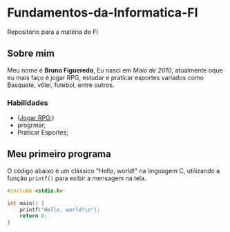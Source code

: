# Fundamentos-da-Informatica-FI
Repositório para a matéria de FI
## Sobre mim
Meu nome é **Bruno Figueredo**, Eu nasci em _Maio de 2010_, atualmente oque eu mais faço é jogar RPG, estudar e praticar esportes variados como Basquete, vôlei, futebol, entre outros.

### Habilidades
- ([Jogar RPG;](https://pt.wikipedia.org/wiki/Role-playing_game))
- progrmar;
- Praticar Esportes;


## Meu primeiro programa
O código abaixo é um clássico "Hello, world!" na linguagem C, utilizando a função `printf()` para exibir a mensagem na tela.

```c
#include <stdio.h>

int main() {
    printf("Hello, world!\n");
    return 0;
}

```